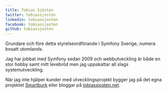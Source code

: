 ```yaml
---
title: Tobias Sjösten
twitter: tobiassjosten
linkedin: tobiassjosten
facebook: tobiassjosten
github: tobiassjosten
---
```

Grundare och före detta styrelseordförande i Symfony Sverige, numera bosatt utomlands.

Jag har jobbat med Symfony sedan 2009 och webbutveckling är både en stor hobby samt mitt levebröd men jag uppskattar all slags systemutveckling.

När jag inte hjälper kunder med utvecklingsprojekt bygger jag på det egna projektet [Smartburk](http://smartburk.se/) eller bloggar på [tobiassjosten.net](http://vvv.tobiassjosten.net/).
